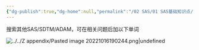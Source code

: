 ```yaml
---
{"dg-publish":true,"dg-home":null,"permalink":"/02 SAS/01 SAS基础知识点/000 相关内容查询/","dgPassFrontmatter":true}
---
```



搜索其他SAS/SDTM/ADAM，可在相关问题后加以下单词 

![../../Z appendix/Pasted image 20221016190244.png|undefined](/img/user/Z%20appendix/Pasted%20image%2020221016190244.png)

